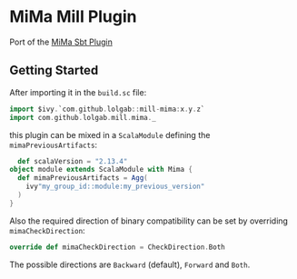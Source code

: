 # MiMa Mill Plugin

Port of the [MiMa Sbt Plugin](https://github.com/lightbend/mima)

## Getting Started

After importing it in the `build.sc` file:

```scala
import $ivy.`com.github.lolgab::mill-mima:x.y.z`
import com.github.lolgab.mill.mima._
```

this plugin can be mixed in a `ScalaModule` defining the `mimaPreviousArtifacts`:

```scala
  def scalaVersion = "2.13.4"
object module extends ScalaModule with Mima {
  def mimaPreviousArtifacts = Agg(
    ivy"my_group_id::module:my_previous_version"
  )
}
```

Also the required direction of binary compatibility can be set by overriding `mimaCheckDirection`:

```scala
override def mimaCheckDirection = CheckDirection.Both
```

The possible directions are `Backward` (default), `Forward` and `Both`.
